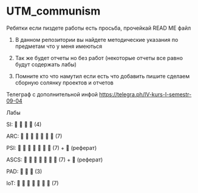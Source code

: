 # UTM_communism
Ребятки если пиздете работы есть просьба, прочейкай READ ME файл

1) В данном репозитории вы найдете методические указания по предметам что у меня имеються 

2) Так же будет отчеты но без работ (некоторые отчеты все равно будут содержать лабы)

3) Помните кто что намутил если есть что добавить пишите сделаем сборную солянку проектов и отчетов



Телеграф с дополнительной инфой https://telegra.ph/IV-kurs-I-semestr-09-04


Лабы

SI:    🔘 🔘 🔘 🔘 (4)

ARC:   🔘 🔘 🔘 🔘 🔘 🔘 🔘 (7)

PSI:   🔘 🔘 🔘 🔘 🔘 🔘 🔘 (7) + 📝 (реферат)

ASCS:  🔘 🔘 🔘 🔘 🔘 🔘 🔘 (7) + 📝 (реферат)

PAD:   🔘 🔘 🔘 (3)

IoT:   🔘 🔘 🔘 🔘 🔘 🔘 🔘 (7)

